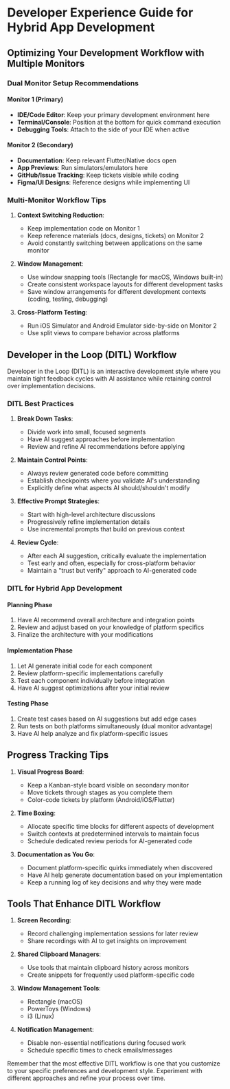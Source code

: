 # Developer Experience Guide for Hybrid App Development

## Optimizing Your Development Workflow with Multiple Monitors

### Dual Monitor Setup Recommendations

#### Monitor 1 (Primary)

- **IDE/Code Editor**: Keep your primary development environment here
- **Terminal/Console**: Position at the bottom for quick command execution
- **Debugging Tools**: Attach to the side of your IDE when active

#### Monitor 2 (Secondary)

- **Documentation**: Keep relevant Flutter/Native docs open
- **App Previews**: Run simulators/emulators here
- **GitHub/Issue Tracking**: Keep tickets visible while coding
- **Figma/UI Designs**: Reference designs while implementing UI

### Multi-Monitor Workflow Tips

1. **Context Switching Reduction**:
    - Keep implementation code on Monitor 1
    - Keep reference materials (docs, designs, tickets) on Monitor 2
    - Avoid constantly switching between applications on the same monitor

2. **Window Management**:
    - Use window snapping tools (Rectangle for macOS, Windows built-in)
    - Create consistent workspace layouts for different development tasks
    - Save window arrangements for different development contexts (coding, testing, debugging)

3. **Cross-Platform Testing**:
    - Run iOS Simulator and Android Emulator side-by-side on Monitor 2
    - Use split views to compare behavior across platforms

## Developer in the Loop (DITL) Workflow

Developer in the Loop (DITL) is an interactive development style where you maintain tight feedback
cycles with AI assistance while retaining control over implementation decisions.

### DITL Best Practices

1. **Break Down Tasks**:
    - Divide work into small, focused segments
    - Have AI suggest approaches before implementation
    - Review and refine AI recommendations before applying

2. **Maintain Control Points**:
    - Always review generated code before committing
    - Establish checkpoints where you validate AI's understanding
    - Explicitly define what aspects AI should/shouldn't modify

3. **Effective Prompt Strategies**:
    - Start with high-level architecture discussions
    - Progressively refine implementation details
    - Use incremental prompts that build on previous context

4. **Review Cycle**:
    - After each AI suggestion, critically evaluate the implementation
    - Test early and often, especially for cross-platform behavior
    - Maintain a "trust but verify" approach to AI-generated code

### DITL for Hybrid App Development

#### Planning Phase

1. Have AI recommend overall architecture and integration points
2. Review and adjust based on your knowledge of platform specifics
3. Finalize the architecture with your modifications

#### Implementation Phase

1. Let AI generate initial code for each component
2. Review platform-specific implementations carefully
3. Test each component individually before integration
4. Have AI suggest optimizations after your initial review

#### Testing Phase

1. Create test cases based on AI suggestions but add edge cases
2. Run tests on both platforms simultaneously (dual monitor advantage)
3. Have AI help analyze and fix platform-specific issues

## Progress Tracking Tips

1. **Visual Progress Board**:
    - Keep a Kanban-style board visible on secondary monitor
    - Move tickets through stages as you complete them
    - Color-code tickets by platform (Android/iOS/Flutter)

2. **Time Boxing**:
    - Allocate specific time blocks for different aspects of development
    - Switch contexts at predetermined intervals to maintain focus
    - Schedule dedicated review periods for AI-generated code

3. **Documentation as You Go**:
    - Document platform-specific quirks immediately when discovered
    - Have AI help generate documentation based on your implementation
    - Keep a running log of key decisions and why they were made

## Tools That Enhance DITL Workflow

1. **Screen Recording**:
    - Record challenging implementation sessions for later review
    - Share recordings with AI to get insights on improvement

2. **Shared Clipboard Managers**:
    - Use tools that maintain clipboard history across monitors
    - Create snippets for frequently used platform-specific code

3. **Window Management Tools**:
    - Rectangle (macOS)
    - PowerToys (Windows)
    - i3 (Linux)

4. **Notification Management**:
    - Disable non-essential notifications during focused work
    - Schedule specific times to check emails/messages

Remember that the most effective DITL workflow is one that you customize to your specific
preferences and development style. Experiment with different approaches and refine your process over
time.